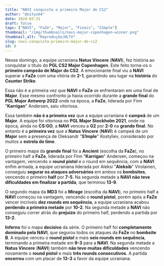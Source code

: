 ```yaml
---
title: "NAVI conquista o primeiro Major de CS2"
author: "@nityx64"
date: 2024-03-31
draft: false
tags: ["NAVI", "FaZe", "Major", "Finais", "S1mple"]
thumbnail: "/img/thumbnails/navi-major-copenhagen-winner.png"
thumbnail_alt: "Reprodução/HLTV"
slug: navi-conquista-primeiro-major-de-cs2
id: 8
---
```


Nesse domingo, a equipe ucraniana **Natus Vincere** (**NAVI**), fez história ao conquistar o título do **PGL CS2 Major Copenhagen**. Este feito torna-os o **primeiro campeão de Major do CS2**. A emocionante final viu a **NAVI** superar a **FaZe** com uma vitória de **2-1**, garantindo seu lugar na **história** do **Counter Strike**.

Essa não é a primeira vez que **NAVI** e **FaZe** se enfrentaram em uma final de **Major**. Esse mesmo confronto ja havia ocorrido durante a **grande final** do **PGL Major Antwerp 2022** onde na época, a **FaZe**, liderada por Finn "**Karrigan**" Andersen, saiu vitoriosa.

Essa também **não é a primeira vez** que a equipe ucraniana é **campeã** de um **Major**. A equipe foi vitoriosa no **PGL Major Stockholm 2021**, onde na época, ainda no **CS:GO**, a **NAVI** venceu a **G2** por **2-0** na **grande final**. No entanto é a **primeira vez** que a **Natus Vincere** (**NAVI**) é campeã de um **Major** sem a presença de Oleksandr "**S1mple**" Kostyliev, considerado por muitos a **estrela do time**.

O primeiro mapa da **grande final** foi a **Ancient** (escolha da **FaZe**), no primeiro half a **FaZe**, liderada por Finn "**Karrigan**" Andersen, começou na vantagem, vencendo o **round pistol** e o round em sequência, com a **NAVI** enfim armada, a equipe ucraniana liderada por Aleksi "**Aleksib**" Virolainen, conseguiu **segurar os ataques adversários** em ambos os **bombsites**, vencendo o primeiro **half** por **7-5**. Na segunda metade a **NAVI** **não teve dificuldades em finalizar a partida**, que terminou **13-9**.

<BlogImage src="/img/maps/ancient.webp" alt="Ancient CS2"></BlogImage>

O segundo mapa da **MD3** foi a **Mirage** (escolha da **NAVI**), no primeiro half a **NAVI** começou na vantagem, vencendo o **round pistol**, porém após a **FaZe** vencer incríveis **dez rounds em sequência**, a equipe ucraniana acabou **perdendo a primeira metade** por **10-2**. Na segunda metade a **NAVI** não conseguiu correr atrás do **prejuízo** do primeiro half, perdendo a partida por **13-2**.

<BlogImage src="/img/maps/mirage.webp" alt="Mirage CS2"></BlogImage>

**Inferno** foi o mapa **decisivo** da série. O primeiro half foi **completamente dominado pela NAVI**, que segurou todos os ataques da **FaZe** no **bombsite B**. A equipe  venceu o **round pistol** e mais **seis rounds em sequência**, terminando a primeira metade em **9-3** para a **NAVI**. Na segunda metade a **Natus Vincere** (**NAVI**) também **não teve muitas dificuldades** vencendo novamente o **round pistol** e mais **três rounds consecutivos**. A partida **encerrou** com um placar de **13-3** a favor da equipe ucraniana.

<BlogImage src="/img/maps/inferno.webp" alt="Inferno CS2"></BlogImage>